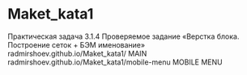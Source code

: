 # Maket_kata1
Практическая задача 3.1.4 Проверяемое задание «Верстка блока. Построение сеток + БЭМ именование»
radmirshoev.github.io/Maket_kata1/ MAIN <br>
radmirshoev.github.io/Maket_kata1/mobile-menu  MOBILE MENU
